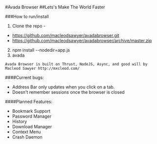 #Avada Browser
##Lets's Make The World Faster

###How to run/install

1. Clone the repo - 
  + https://github.com/macleodsawyer/avadabrowser.git 
  + https://github.com/macleodsawyer/avadabrowser/archive/master.zip
2. npm install --nodedir=app.js
3. avada

```
Avada Browser is built on Thrust, NodeJS, Async, and good will by Macleod Sawyer http://mxcleod.com/
```

####Current bugs:

+ Address Bar only updates when you click on a tab.
+ Doesn't remember sessions once the browser is closed

####Planned Features:

+ Bookmark Support
+ Password Manager
+ History
+ Download Manager
+ Context Menu
+ Crash Daemon




